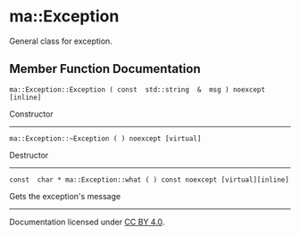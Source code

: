 ma::Exception
=============

General class for exception.

Member Function Documentation
-----------------------------

    ma::Exception::Exception ( const  std::string  &  msg ) noexcept [inline]

Constructor

------------------------------------------------------------------------

    ma::Exception::~Exception ( ) noexcept [virtual]

Destructor

------------------------------------------------------------------------

    const  char * ma::Exception::what ( ) const noexcept [virtual][inline]

Gets the exception's message

------------------------------------------------------------------------

Documentation licensed under [CC BY 4.0](https://creativecommons.org/licenses/by/4.0/).


